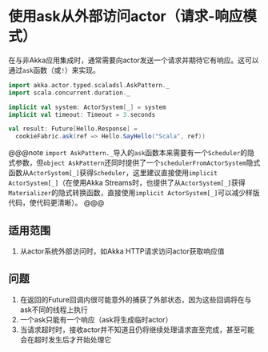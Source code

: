 # 使用ask从外部访问actor（请求-响应模式）

在与非Akka应用集成时，通常需要向actor发送一个请求并期待它有响应。这可以通过`ask`函数（或`!`）来实现。

```scala
import akka.actor.typed.scaladsl.AskPattern._
import scala.concurrent.duration._

implicit val system: ActorSystem[_] = system
implicit val timeout: Timeout = 3.seconds

val result: Future[Hello.Response] = 
  cookieFabric.ask(ref => Hello.SayHello("Scala", ref))
```

@@@note
`import AskPattern._`导入的`ask`函数本来需要有一个`Scheduler`的隐式参数，但`object AskPattern`还同时提供了一个`schedulerFromActorSystem`隐式函数从`ActorSystem[_]`获得`Scheduler`，这里建议直接使用`implicit ActorSystem[_]`（在使用Akka Streams时，也提供了从`ActorSystem[_]`获得`Materializer`的隐式转换函数，直接使用`implicit ActorSystem[_]`可以减少样版代码，使代码更清晰）。
@@@

## 适用范围

1. 从actor系统外部访问时，如Akka HTTP请求访问actor获取响应值

## 问题

1. 在返回的Future回调内很可能意外的捕获了外部状态，因为这些回调将在与ask不同的线程上执行
2. 一个ask只能有一个响应（ask将生成临时actor）
3. 当请求超时时，接收actor并不知道且仍将继续处理请求直至完成，甚至可能会在超时发生后才开始处理它
